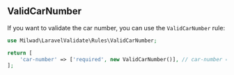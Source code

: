 ## ValidCarNumber

If you want to validate the car number, you can use the `ValidCarNumber` rule:

```php
use Milwad\LaravelValidate\Rules\ValidCarNumber;

return [
    'car-number' => ['required', new ValidCarNumber()], // car-number => KA01AB1234
];
```
